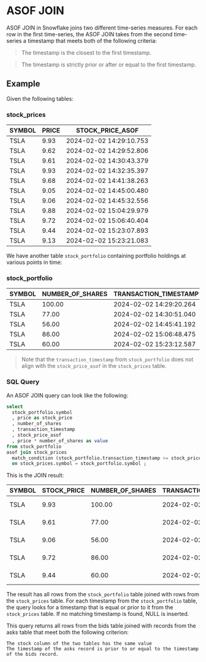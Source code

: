 # ASOF JOIN

ASOF JOIN in Snowflake joins two different time-series measures. For each row in the first time-series, the ASOF JOIN takes from the second time-series a timestamp that meets both of the following criteria:

> The timestamp is the closest to the first timestamp.

> The timestamp is strictly prior or after or equal to the first timestamp.

## Example

Given the following tables:

### stock_prices

| SYMBOL | PRICE | STOCK_PRICE_ASOF        |
|--------|-------|-------------------------|
| TSLA   | 9.93  | 2024-02-02 14:29:10.753 |
| TSLA   | 9.62  | 2024-02-02 14:29:52.806 |
| TSLA   | 9.61  | 2024-02-02 14:30:43.379 |
| TSLA   | 9.93  | 2024-02-02 14:32:35.397 |
| TSLA   | 9.68  | 2024-02-02 14:41:38.263 |
| TSLA   | 9.05  | 2024-02-02 14:45:00.480 |
| TSLA   | 9.06  | 2024-02-02 14:45:32.556 |
| TSLA   | 9.88  | 2024-02-02 15:04:29.979 |
| TSLA   | 9.72  | 2024-02-02 15:06:40.404 |
| TSLA   | 9.44  | 2024-02-02 15:23:07.893 |
| TSLA   | 9.13  | 2024-02-02 15:23:21.083 |

We have another table `stock_portfolio` containing portfolio holdings at various points in time:

### stock_portfolio

| SYMBOL | NUMBER_OF_SHARES | TRANSACTION_TIMESTAMP   |
|--------|------------------|-------------------------|
| TSLA   | 100.00           | 2024-02-02 14:29:20.264 |
| TSLA   | 77.00            | 2024-02-02 14:30:51.040 |
| TSLA   | 56.00            | 2024-02-02 14:45:41.192 |
| TSLA   | 86.00            | 2024-02-02 15:06:48.475 |
| TSLA   | 60.00            | 2024-02-02 15:23:12.587 |

> Note that the `transaction_timestamp` from `stock_portfolio` does not align with the `stock_price_asof` in the `stock_prices` table.

### SQL Query
An ASOF JOIN query can look like the following:

```sql
select 
  stock_portfolio.symbol
  , price as stock_price
  , number_of_shares
  , transaction_timestamp
  , stock_price_asof  
  , price * number_of_shares as value
from stock_portfolio
asof join stock_prices
  match_condition (stock_portfolio.transaction_timestamp >= stock_prices.stock_price_asof)
  on stock_prices.symbol = stock_portfolio.symbol ;
```

This is the JOIN result:

| SYMBOL | STOCK_PRICE | NUMBER_OF_SHARES | TRANSACTION_TIMESTAMP   | STOCK_PRICE_ASOF        | VALUE    |
|--------|-------------|------------------|-------------------------|-------------------------|----------|
| TSLA   | 9.93        | 100.00           | 2024-02-02 14:29:20.264 | 2024-02-02 14:29:10.753 | 993.0000 |
| TSLA   | 9.61        | 77.00            | 2024-02-02 14:30:51.040 | 2024-02-02 14:30:43.379 | 739.9700 |
| TSLA   | 9.06        | 56.00            | 2024-02-02 14:45:41.192 | 2024-02-02 14:45:32.556 | 507.3600 |
| TSLA   | 9.72        | 86.00            | 2024-02-02 15:06:48.475 | 2024-02-02 15:06:40.404 | 835.9200 |
| TSLA   | 9.44        | 60.00            | 2024-02-02 15:23:12.587 | 2024-02-02 15:23:07.893 | 566.4000 |


The result has all rows from the `stock_portfolio` table joined with rows from the `stock_prices` table. For each timestamp from the `stock_portfolio` table, the query looks for a timestamp that is equal or prior to it from the `stock_prices` table. If no matching timestamp is found, NULL is inserted.

This query returns all rows from the bids table joined with records from the asks table that meet both the following criterion:

    The stock column of the two tables has the same value
    The timestamp of the asks record is prior to or equal to the timestamp of the bids record.
